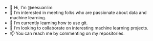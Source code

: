 - 👋 Hi, I’m @eesuanlim
- 👀 I’m interested in meeting folks who are passionate about data and machine learning.
- 🌱 I’m currently learning how to use git.
- 💞️ I’m looking to collaborate on interesting machine learning projects.
- 📫 You can reach me by commenting on my repositories.

<!---
eesuanlim/eesuanlim is a ✨ special ✨ repository because its `README.md` (this file) appears on your GitHub profile.
You can click the Preview link to take a look at your changes.
--->
